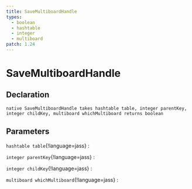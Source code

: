 ```yaml
---
title: SaveMultiboardHandle
types:
  - boolean
  - hashtable
  - integer
  - multiboard
patch: 1.24
---
```


# SaveMultiboardHandle

## Declaration

```jass
native SaveMultiboardHandle takes hashtable table, integer parentKey, integer childKey, multiboard whichMultiboard returns boolean
```

## Parameters
`hashtable table`{!language=jass}
: 

`integer parentKey`{!language=jass}
: 

`integer childKey`{!language=jass}
: 

`multiboard whichMultiboard`{!language=jass}
: 
